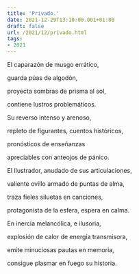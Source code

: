 ```yaml
---
title: 'Privado.'
date: 2021-12-29T13:10:00.001+01:00
draft: false
url: /2021/12/privado.html
tags: 
- 2021
---
```


El caparazón de musgo errático,

guarda púas de algodón,

proyecta sombras de prisma al sol,

contiene lustros problemáticos.

  

Su reverso intenso y arenoso,

repleto de figurantes, cuentos históricos,

pronósticos de enseñanzas

apreciables con anteojos de pánico.

  

El Ilustrador, anudado de sus articulaciones,

valiente ovillo armado de puntas de alma,

traza fieles siluetas en canciones,

protagonista de la esfera, espera en calma.

  

En inercia melancólica, e ilusoria,

explosión de calor de energía transmisora,

emite minuciosas pautas en memoria,

consigue plasmar en fuego su historia.